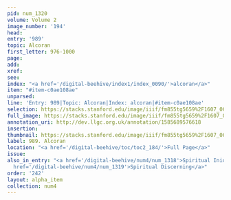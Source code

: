 ```yaml
---
pid: num_1320
volume: Volume 2
image_number: '194'
head: 
entry: '989'
topic: Alcoran
first_letter: 976-1000
page: 
add: 
xref: 
see: 
index: "<a href='/digital-beehive/index1/index_0090/'>alcoran</a>"
item: "#item-c0ae108ae"
unparsed: 
line: 'Entry: 989|Topic: Alcoran|Index: alcoran|#item-c0ae108ae'
selection: https://stacks.stanford.edu/image/iiif/fm855tg5659%2F1607_0661/929,655,2804,500/full/0/default.jpg
full_image: https://stacks.stanford.edu/image/iiif/fm855tg5659%2F1607_0661/full/full/0/default.jpg
annotation_uri: http://dev.llgc.org.uk/annotation/1585689576618
insertion: 
thumbnail: https://stacks.stanford.edu/image/iiif/fm855tg5659%2F1607_0661/929,655,600,180/250,/0/default.jpg
label: 989. Alcoran
location: "<a href='/digital-beehive/toc/toc2_184/'>Full Page</a>"
issue: 
also_in_entry: "<a href='/digital-beehive/num4/num_1318'>Spiritual Iniquities</a>|<a
  href='/digital-beehive/num4/num_1319'>Spiritual Discerning</a>"
order: '242'
layout: alpha_item
collection: num4
---
```

